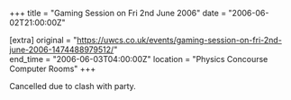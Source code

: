 +++
title = "Gaming Session on Fri 2nd June 2006"
date = "2006-06-02T21:00:00Z"

[extra]
original = "https://uwcs.co.uk/events/gaming-session-on-fri-2nd-june-2006-1474488979512/"    
end_time = "2006-06-03T04:00:00Z"
location = "Physics Concourse Computer Rooms"
+++

Cancelled due to clash with party.

